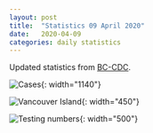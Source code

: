 ```yaml
---
layout: post
title:  "Statistics 09 April 2020"
date:   2020-04-09
categories: daily statistics
---
```


Updated statistics from [BC-CDC](http://www.bccdc.ca/health-info/diseases-conditions/covid-19/case-counts-press-statements).

![Cases](/covid19BCStats/images/2020-04-09-Cases.png){: width="1140"}

![Vancouver Island](/covid19BCStats/images/2020-04-09-VancouverIsland.png){: width="450"}

![Testing numbers](/covid19BCStats/images/2020-04-09-TestingRate.png){: width="500"}
